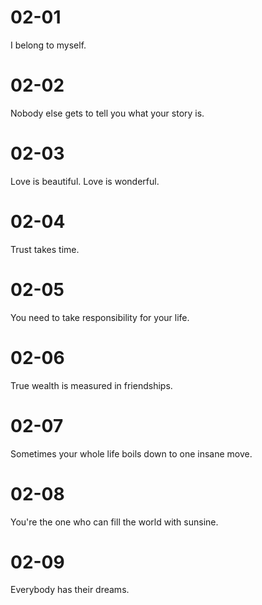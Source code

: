 # 02-01

I belong to myself.

# 02-02

Nobody else gets to tell you what your story is.

# 02-03

Love is beautiful. Love is wonderful.

# 02-04

Trust takes time.

# 02-05

You need to take responsibility for your life.

# 02-06

True wealth is measured in friendships.

# 02-07

Sometimes your whole life boils down to one insane move.

# 02-08

You're the one who can fill the world with sunsine.

# 02-09

Everybody has their dreams.